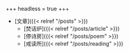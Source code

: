 +++
headless = true
+++

- [文章]({{< relref "/posts" >}})
    - [焚话炉]({{< relref "/posts/article" >}})
    - [停诗房]({{< relref "/posts/poem" >}})
    - [戒读所]({{< relref "/posts/reading" >}})
